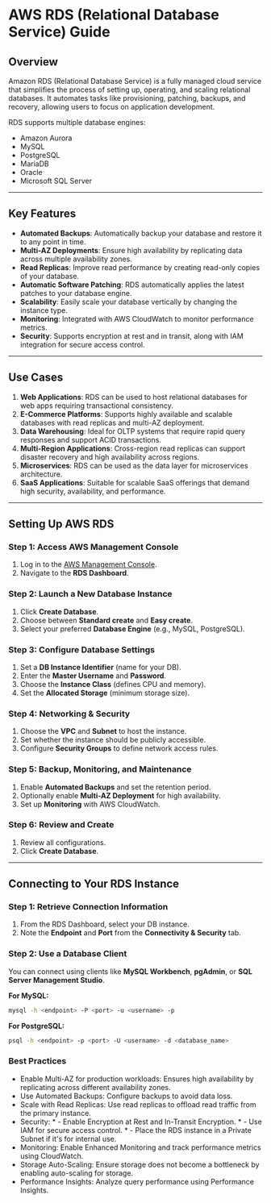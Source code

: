 # AWS RDS (Relational Database Service) Guide

## Overview

Amazon RDS (Relational Database Service) is a fully managed cloud service that simplifies the process of setting up, operating, and scaling relational databases. It automates tasks like provisioning, patching, backups, and recovery, allowing users to focus on application development.

RDS supports multiple database engines:
- Amazon Aurora
- MySQL
- PostgreSQL
- MariaDB
- Oracle
- Microsoft SQL Server

---

## Key Features

- **Automated Backups**: Automatically backup your database and restore it to any point in time.
- **Multi-AZ Deployments**: Ensure high availability by replicating data across multiple availability zones.
- **Read Replicas**: Improve read performance by creating read-only copies of your database.
- **Automatic Software Patching**: RDS automatically applies the latest patches to your database engine.
- **Scalability**: Easily scale your database vertically by changing the instance type.
- **Monitoring**: Integrated with AWS CloudWatch to monitor performance metrics.
- **Security**: Supports encryption at rest and in transit, along with IAM integration for secure access control.

---

## Use Cases

1. **Web Applications**: RDS can be used to host relational databases for web apps requiring transactional consistency.
2. **E-Commerce Platforms**: Supports highly available and scalable databases with read replicas and multi-AZ deployment.
3. **Data Warehousing**: Ideal for OLTP systems that require rapid query responses and support ACID transactions.
4. **Multi-Region Applications**: Cross-region read replicas can support disaster recovery and high availability across regions.
5. **Microservices**: RDS can be used as the data layer for microservices architecture.
6. **SaaS Applications**: Suitable for scalable SaaS offerings that demand high security, availability, and performance.

---

## Setting Up AWS RDS

### Step 1: Access AWS Management Console
1. Log in to the [AWS Management Console](https://aws.amazon.com/console/).
2. Navigate to the **RDS Dashboard**.

### Step 2: Launch a New Database Instance
1. Click **Create Database**.
2. Choose between **Standard create** and **Easy create**.
3. Select your preferred **Database Engine** (e.g., MySQL, PostgreSQL).

### Step 3: Configure Database Settings
1. Set a **DB Instance Identifier** (name for your DB).
2. Enter the **Master Username** and **Password**.
3. Choose the **Instance Class** (defines CPU and memory).
4. Set the **Allocated Storage** (minimum storage size).

### Step 4: Networking & Security
1. Choose the **VPC** and **Subnet** to host the instance.
2. Set whether the instance should be publicly accessible.
3. Configure **Security Groups** to define network access rules.

### Step 5: Backup, Monitoring, and Maintenance
1. Enable **Automated Backups** and set the retention period.
2. Optionally enable **Multi-AZ Deployment** for high availability.
3. Set up **Monitoring** with AWS CloudWatch.

### Step 6: Review and Create
1. Review all configurations.
2. Click **Create Database**.

---

## Connecting to Your RDS Instance

### Step 1: Retrieve Connection Information
1. From the RDS Dashboard, select your DB instance.
2. Note the **Endpoint** and **Port** from the **Connectivity & Security** tab.

### Step 2: Use a Database Client
You can connect using clients like **MySQL Workbench**, **pgAdmin**, or **SQL Server Management Studio**.

**For MySQL:**
```bash
mysql -h <endpoint> -P <port> -u <username> -p
```
**For PostgreSQL:**
```bash
psql -h <endpoint> -p <port> -U <username> -d <database_name>
```

### Best Practices

- Enable Multi-AZ for production workloads: Ensures high availability by replicating across different availability zones.
- Use Automated Backups: Configure backups to avoid data loss.
- Scale with Read Replicas: Use read replicas to offload read traffic from the primary instance.
- Security:
       * -  Enable Encryption at Rest and In-Transit Encryption.
       * -  Use IAM for secure access control.
       * -  Place the RDS instance in a Private Subnet if it's for internal use.
- Monitoring: Enable Enhanced Monitoring and track performance metrics using CloudWatch.
- Storage Auto-Scaling: Ensure storage does not become a bottleneck by enabling auto-scaling for storage.
- Performance Insights: Analyze query performance using Performance Insights.